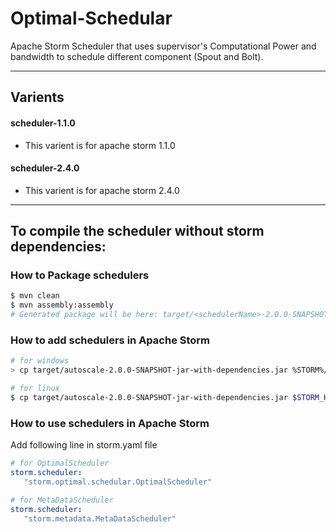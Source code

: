 # Optimal-Schedular
Apache Storm Scheduler that uses supervisor's Computational Power and bandwidth to schedule different component (Spout and Bolt).

---
## Varients
#### **scheduler-1.1.0** 
- This varient is for apache storm 1.1.0
#### **scheduler-2.4.0**
- This varient is for apache storm 2.4.0

---
## To compile the scheduler without storm dependencies:

### How to Package schedulers
```sh
$ mvn clean
$ mvn assembly:assembly 
# Generated package will be here: target/<schedulerName>-2.0.0-SNAPSHOT-jar-with-dependencies.jar 
```

### How to add schedulers in Apache Storm
```sh
# for windows
> cp target/autoscale-2.0.0-SNAPSHOT-jar-with-dependencies.jar %STORM%/lib

# for linux
$ cp target/autoscale-2.0.0-SNAPSHOT-jar-with-dependencies.jar $STORM_HOME/lib
```

### How to use schedulers in Apache Storm
Add following line in storm.yaml file
```yaml
# for OptimalScheduler
storm.scheduler:
   "storm.optimal.schedular.OptimalScheduler"

# for MetaDataScheduler
storm.scheduler:
   "storm.metadata.MetaDataScheduler"
```